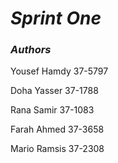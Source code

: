 # *Sprint* *One*




### *Authors*



Yousef Hamdy 37-5797

Doha Yasser 37-1788

Rana Samir 37-1083

Farah Ahmed 37-3658

Mario Ramsis 37-2308

